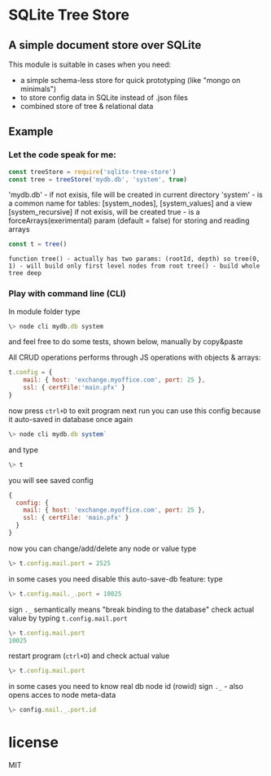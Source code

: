# SQLite Tree Store
## A simple document store over SQLite
This module is suitable in cases when you need:
- a simple schema-less store for quick prototyping (like "mongo on minimals")
- to store config data in SQLite instead of .json files
- combined store of tree & relational data


## Example

### Let the code speak for me:

```js
const treeStore = require('sqlite-tree-store')
const tree = treeStore('mydb.db', 'system', true) 
```

'mydb.db' - if not exisis, file will be created in current directory
'system' - is a common name for tables:	[system_nodes], [system_values]
and a view [system_recursive] if not exisis, will be created
true - is a forceArrays(exerimental) param (default = false) for storing and reading arrays 

```js
const t = tree()
```
`
function tree() - actually has two params: (rootId, depth)
so
  tree(0, 1) - will build only first level nodes from root
  tree() - build whole tree deep
`

### Play with command line (CLI)

In module folder type 
```js
\> node cli mydb.db system
```
and feel free to do some tests, shown below, manually by copy&paste

All CRUD operations performs through JS operations with objects & arrays:

```js
t.config = { 
    mail: { host: 'exchange.myoffice.com', port: 25 }, 
    ssl: { certFile:'main.pfx' }
}
```
now press `ctrl+D` to exit program
next run you can use this config because it auto-saved in database
once again
```js
\> node cli mydb.db system`
```
and type 
```js
\> t
```
you will see saved config
```js
{
  config: {
    mail: { host: 'exchange.myoffice.com', port: 25 },
    ssl: { certFile: 'main.pfx' }
  }
}
```
now you can change/add/delete any node or value
type
```js
\> t.config.mail.port = 2525
```

in some cases you need disable this auto-save-db feature:
type
```js
\> t.config.mail._.port = 10025
```
sign `._`  semantically means "break binding to the database"
check actual value by typing `t.config.mail.port`
```js
\> t.config.mail.port
10025
```
restart program (`ctrl+D`) and check actual value
```js
\> t.config.mail.port
```

in some cases you need to know real db node id (rowid)
sign `._`  - also opens acces to node meta-data
```js
\> config.mail._.port.id
```

# license

MIT

